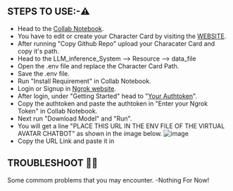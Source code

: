 ## STEPS TO USE:-⚠️
- Head to the [Collab Notebook](https://colab.research.google.com/github/TumblerWarren/LLM_Inference_System/blob/master/Resource/collab_code/LLM_INFERENCE_COLLAB.ipynb).
- You have to edit or create your Character Card by visiting the [WEBSITE](https://tumblerwarren.github.io/Character_Card_Editor/main%20webpage.html).
- After running "Copy Github Repo" upload your Characater Card and copy it's path.
- Head to the LLM_inference_System --> Resource --> data_file
- Open the .env file and replace the Character Card Path.
- Save the .env file.
- Run "Install Requirement" in Collab Notebook.
- Login or Signup in [Ngrok website](https://ngrok.com/).
- After login, under "Getting Started" head to "[Your Authtoken](https://dashboard.ngrok.com/get-started/your-authtoken)".
- Copy the authtoken and paste the authtoken in "Enter your Ngrok Token" in Collab Notebook.
- Next run "Download Model" and "Run".
- You will get a line "PLACE THIS URL IN THE ENV FILE OF THE VIRTUAL AVATAR CHATBOT" as shown in the image below.
  ![image ](https://github.com/TumblerWarren/LLM_Inference_System/assets/137818183/b6a16359-2a3d-46c6-9374-c9d20e108726)
- Copy the URL Link and paste it in 


## TROUBLESHOOT 😵‍💫
Some commom problems that you may encounter.
-Nothing For Now!
